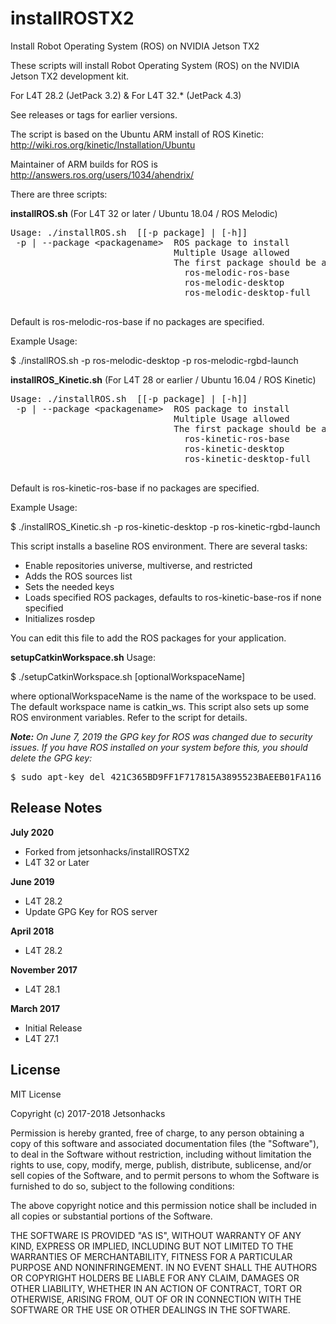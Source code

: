 # installROSTX2
Install Robot Operating System (ROS) on NVIDIA Jetson TX2

These scripts will install Robot Operating System (ROS) on the NVIDIA Jetson TX2 development kit.

For L4T 28.2 (JetPack 3.2) & For L4T 32.* (JetPack 4.3)

See releases or tags for earlier versions.

The script is based on the Ubuntu ARM install of ROS Kinetic: http://wiki.ros.org/kinetic/Installation/Ubuntu

Maintainer of ARM builds for ROS is http://answers.ros.org/users/1034/ahendrix/

There are three scripts:

<strong>installROS.sh</strong> (For L4T 32 or later / Ubuntu 18.04 / ROS Melodic)
<pre>
Usage: ./installROS.sh  [[-p package] | [-h]]
 -p | --package &lt;packagename&gt;  ROS package to install
                               Multiple Usage allowed
                               The first package should be a base package. One of the following:
                                 ros-melodic-ros-base
                                 ros-melodic-desktop
                                 ros-melodic-desktop-full                       
 </pre>

Default is ros-melodic-ros-base if no packages are specified.

Example Usage:

$ ./installROS.sh -p ros-melodic-desktop -p ros-melodic-rgbd-launch


<strong>installROS_Kinetic.sh</strong> (For L4T 28 or earlier / Ubuntu 16.04 / ROS Kinetic)
<pre>
Usage: ./installROS.sh  [[-p package] | [-h]]
 -p | --package &lt;packagename&gt;  ROS package to install
                               Multiple Usage allowed
                               The first package should be a base package. One of the following:
                                 ros-kinetic-ros-base
                                 ros-kinetic-desktop
                                 ros-kinetic-desktop-full
 </pre>
 
Default is ros-kinetic-ros-base if no packages are specified.

Example Usage:

$ ./installROS_Kinetic.sh -p ros-kinetic-desktop -p ros-kinetic-rgbd-launch

This script installs a baseline ROS environment. There are several tasks:

<ul>
<li>Enable repositories universe, multiverse, and restricted</li>
<li>Adds the ROS sources list</li>
<li>Sets the needed keys</li>
<li>Loads specified ROS packages, defaults to ros-kinetic-base-ros if none specified</li>
<li>Initializes rosdep</li>
</ul>

You can edit this file to add the ROS packages for your application. 

<strong>setupCatkinWorkspace.sh</strong>
Usage:

$ ./setupCatkinWorkspace.sh [optionalWorkspaceName]

where optionalWorkspaceName is the name of the workspace to be used. The default workspace name is catkin_ws. This script also sets up some ROS environment variables. Refer to the script for details.

<em><b>Note:</b> On June 7, 2019 the GPG key for ROS was changed due to security issues. If you have ROS installed on your system before this, you should delete the GPG key:</em>
 
<pre>
$ sudo apt-key del 421C365BD9FF1F717815A3895523BAEEB01FA116
</pre> 

## Release Notes
<strong>July 2020</strong>
* Forked from jetsonhacks/installROSTX2
* L4T 32 or Later

<strong>June 2019</strong>
* L4T 28.2
* Update GPG Key for ROS server

<strong>April 2018</strong>
* L4T 28.2

<strong>November 2017</strong>
* L4T 28.1

<strong>March 2017</strong>
* Initial Release
* L4T 27.1

## License
MIT License

Copyright (c) 2017-2018 Jetsonhacks

Permission is hereby granted, free of charge, to any person obtaining a copy
of this software and associated documentation files (the "Software"), to deal
in the Software without restriction, including without limitation the rights
to use, copy, modify, merge, publish, distribute, sublicense, and/or sell
copies of the Software, and to permit persons to whom the Software is
furnished to do so, subject to the following conditions:

The above copyright notice and this permission notice shall be included in all
copies or substantial portions of the Software.

THE SOFTWARE IS PROVIDED "AS IS", WITHOUT WARRANTY OF ANY KIND, EXPRESS OR
IMPLIED, INCLUDING BUT NOT LIMITED TO THE WARRANTIES OF MERCHANTABILITY,
FITNESS FOR A PARTICULAR PURPOSE AND NONINFRINGEMENT. IN NO EVENT SHALL THE
AUTHORS OR COPYRIGHT HOLDERS BE LIABLE FOR ANY CLAIM, DAMAGES OR OTHER
LIABILITY, WHETHER IN AN ACTION OF CONTRACT, TORT OR OTHERWISE, ARISING FROM,
OUT OF OR IN CONNECTION WITH THE SOFTWARE OR THE USE OR OTHER DEALINGS IN THE
SOFTWARE.
 
